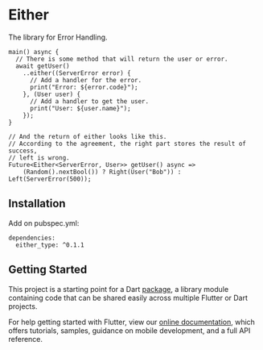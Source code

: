 # Either

The library for Error Handling.

``` 
main() async {
  // There is some method that will return the user or error.
  await getUser()
    ..either((ServerError error) {
      // Add a handler for the error.
      print("Error: ${error.code}");
    }, (User user) {
      // Add a handler to get the user.
      print("User: ${user.name}");
    });
}

// And the return of either looks like this.
// According to the agreement, the right part stores the result of success,
// left is wrong.
Future<Either<ServerError, User>> getUser() async =>
    (Random().nextBool()) ? Right(User("Bob")) : Left(ServerError(500));
```

## Installation

Add on pubspec.yml:

```
dependencies:
  either_type: ^0.1.1
```


## Getting Started

This project is a starting point for a Dart
[package](https://flutter.dev/developing-packages/),
a library module containing code that can be shared easily across
multiple Flutter or Dart projects.

For help getting started with Flutter, view our 
[online documentation](https://flutter.dev/docs), which offers tutorials, 
samples, guidance on mobile development, and a full API reference.
